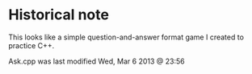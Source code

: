 # Historical note

This looks like a simple question-and-answer format game I created to practice C++.

Ask.cpp was last modified Wed, Mar 6 2013 @ 23:56
